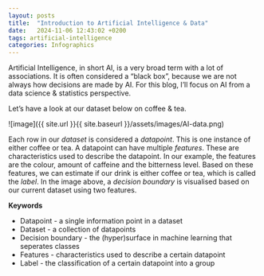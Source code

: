 ```yaml
---
layout: posts
title:  "Introduction to Artificial Intelligence & Data"
date:   2024-11-06 12:43:02 +0200
tags: artificial-intelligence 
categories: Infographics
---
```


Artificial Intelligence, in short AI, is a very broad term with a lot of associations. It is often considered a “black box”, because we are not always how decisions are made by AI. For this blog, I’ll focus on AI from a data science & statistics perspective. 

Let’s have a look at our dataset below on coffee & tea.


![image]({{ site.url }}{{ site.baseurl }}/assets/images/AI-data.png) 

Each row in our <i>dataset</i> is considered a <i>datapoint</i>. This is one instance of either coffee or tea. A datapoint can have multiple <i>features</i>. These are characteristics used to describe the datapoint. In our example, the features are the colour, amount of caffeine and the bitterness level. Based on these features, we can estimate if our drink is either coffee or tea, which is called the <i>label</i>. In the image above, a <i>decision boundary</i> is visualised based on our current dataset using two features.


<b>Keywords</b>
<ul>
<li> Datapoint - a single information point in a dataset </li>
<li> Dataset - a collection of datapoints</li>
<li> Decision boundary - the (hyper)surface in machine learning that seperates classes</li> 
<li> Features - characteristics used to describe a certain datapoint</li>
<li> Label - the classification of a certain datapoint into a group </li>

</ul>